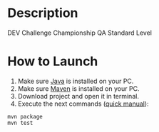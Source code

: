 # Description

DEV Challenge Championship
QA Standard Level

# How to Launch

1. Make sure [Java](https://java.com/ru/download/) is installed on your PC.
2. Make sure [Maven](https://maven.apache.org/download.cgi) is installed on your PC.
3. Download project and open it in terminal.
4. Execute the next commands ([quick manual](http://www.apache-maven.ru/lifecycle.html)):
```
mvn package
mvn test
```
